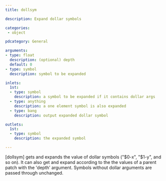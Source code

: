 ```yaml
---
title: dollsym

description: Expand dollar symbols

categories:
 - object

pdcategory: General

arguments:
- type: float
  description: (optional) depth
  default: 0
- type: symbol
  description: symbol to be expanded

inlets:
  1st:
  - type: symbol
    description: a symbol to be expanded if it contains dollar args
  - type: anything
    description: a one element symbol is also expanded
  - type: bang
    description: output expanded dollar symbol

outlets:
  1st:
  - type: symbol
    description: the expanded symbol

---
```


[dollsym] gets and expands the value of dollar symbols ("$0-x", "$1-y", and so on). It can also get and expand according to the the values of a parent patch with the 'depth' argument. Symbols without dollar arguments are passed through unchanged.

